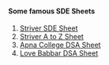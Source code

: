 #### Some famous SDE Sheets

1. [Striver SDE Sheet](https://takeuforward.org/interviews/strivers-sde-sheet-top-coding-interview-problems/)
2. [Striver A to Z Sheet](https://takeuforward.org/strivers-a2z-dsa-course/strivers-a2z-dsa-course-sheet-2)
3. [Apna College DSA Sheet](https://docs.google.com/spreadsheets/d/1hXserPuxVoWMG9Hs7y8wVdRCJTcj3xMBAEYUOXQ5Xag/edit#gid=0)
4. [Love Babbar DSA Sheet](https://drive.google.com/file/d/1FMdN_OCfOI0iAeDlqswCiC2DZzD4nPsb/view)
